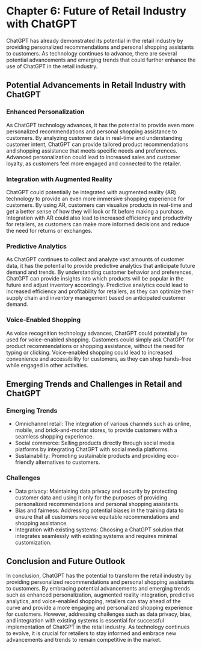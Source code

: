 Chapter 6: Future of Retail Industry with ChatGPT
=================================================

ChatGPT has already demonstrated its potential in the retail industry by providing personalized recommendations and personal shopping assistants to customers. As technology continues to advance, there are several potential advancements and emerging trends that could further enhance the use of ChatGPT in the retail industry.

Potential Advancements in Retail Industry with ChatGPT
------------------------------------------------------

### Enhanced Personalization

As ChatGPT technology advances, it has the potential to provide even more personalized recommendations and personal shopping assistance to customers. By analyzing customer data in real-time and understanding customer intent, ChatGPT can provide tailored product recommendations and shopping assistance that meets specific needs and preferences. Advanced personalization could lead to increased sales and customer loyalty, as customers feel more engaged and connected to the retailer.

### Integration with Augmented Reality

ChatGPT could potentially be integrated with augmented reality (AR) technology to provide an even more immersive shopping experience for customers. By using AR, customers can visualize products in real-time and get a better sense of how they will look or fit before making a purchase. Integration with AR could also lead to increased efficiency and productivity for retailers, as customers can make more informed decisions and reduce the need for returns or exchanges.

### Predictive Analytics

As ChatGPT continues to collect and analyze vast amounts of customer data, it has the potential to provide predictive analytics that anticipate future demand and trends. By understanding customer behavior and preferences, ChatGPT can provide insights into which products will be popular in the future and adjust inventory accordingly. Predictive analytics could lead to increased efficiency and profitability for retailers, as they can optimize their supply chain and inventory management based on anticipated customer demand.

### Voice-Enabled Shopping

As voice recognition technology advances, ChatGPT could potentially be used for voice-enabled shopping. Customers could simply ask ChatGPT for product recommendations or shopping assistance, without the need for typing or clicking. Voice-enabled shopping could lead to increased convenience and accessibility for customers, as they can shop hands-free while engaged in other activities.

Emerging Trends and Challenges in Retail and ChatGPT
----------------------------------------------------

### Emerging Trends

* Omnichannel retail: The integration of various channels such as online, mobile, and brick-and-mortar stores, to provide customers with a seamless shopping experience.
* Social commerce: Selling products directly through social media platforms by integrating ChatGPT with social media platforms.
* Sustainability: Promoting sustainable products and providing eco-friendly alternatives to customers.

### Challenges

* Data privacy: Maintaining data privacy and security by protecting customer data and using it only for the purposes of providing personalized recommendations and personal shopping assistants.
* Bias and fairness: Addressing potential biases in the training data to ensure that all customers receive equitable recommendations and shopping assistance.
* Integration with existing systems: Choosing a ChatGPT solution that integrates seamlessly with existing systems and requires minimal customization.

Conclusion and Future Outlook
-----------------------------

In conclusion, ChatGPT has the potential to transform the retail industry by providing personalized recommendations and personal shopping assistants to customers. By embracing potential advancements and emerging trends such as enhanced personalization, augmented reality integration, predictive analytics, and voice-enabled shopping, retailers can stay ahead of the curve and provide a more engaging and personalized shopping experience for customers. However, addressing challenges such as data privacy, bias, and integration with existing systems is essential for successful implementation of ChatGPT in the retail industry. As technology continues to evolve, it is crucial for retailers to stay informed and embrace new advancements and trends to remain competitive in the market.
